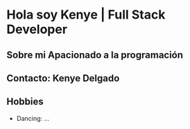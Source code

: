 # Hola soy Kenye | Full Stack Developer
## Sobre mi Apacionado a la programación
## Contacto: Kenye Delgado
## Hobbies
- Dancing: ...